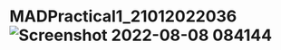 # MADPractical1_21012022036![Screenshot 2022-08-08 084144](https://user-images.githubusercontent.com/110801628/183340748-0edd0e37-9b4d-4945-821f-996ff643ad88.png)
